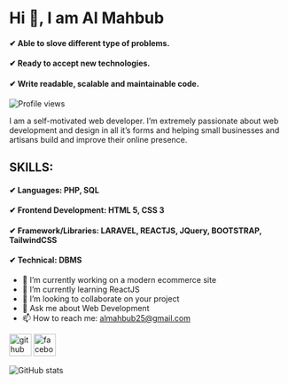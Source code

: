 
# Hi 👋, I am Al Mahbub

#### ✔ Able to slove different type of problems.

#### ✔ Ready to accept new technologies.

#### ✔ Write readable, scalable and maintainable code.


![Profile views](https://gpvc.arturio.dev/mahbubartisan) 

I am a self-motivated web developer. I’m extremely passionate about web development and design in all it’s forms and helping small businesses and artisans build and improve their online presence. 


## SKILLS:

#### ✔ Languages: PHP, SQL

#### ✔ Frontend Development: HTML 5, CSS 3

#### ✔ Framework/Libraries: LARAVEL, REACTJS, JQuery, BOOTSTRAP, TailwindCSS  

#### ✔ Technical: DBMS


- 🔭 I’m currently working on a modern ecommerce site 
- 🌱 I’m currently learning ReactJS 
- 👯 I’m looking to collaborate on your project 
- 💬 Ask me about Web Development 
- 📫 How to reach me: almahbub25@gmail.com 


[<img src='https://cdn.jsdelivr.net/npm/simple-icons@3.0.1/icons/github.svg' alt='github' height='40'>](https://github.com/mahbubartisan)  [<img src='https://cdn.jsdelivr.net/npm/simple-icons@3.0.1/icons/facebook.svg' alt='facebook' height='40'>](https://www.facebook.com/mahbub.hossain.71066)  

![GitHub stats](https://github-readme-stats.vercel.app/api?username=mahbubartisan&show_icons=true)  

 
